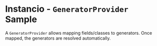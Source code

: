 # Instancio - `GeneratorProvider` Sample

A `GeneratorProvider` allows mapping fields/classes to generators.
Once mapped, the generators are resolved automatically.

